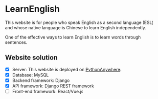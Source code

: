 # LearnEnglish

This website is for people who speak English as a second language (ESL) and whose native language is Chinese to learn English independently.

One of the effective ways to learn English is to learn words through sentences.


## Website solution

- [x] Server: This website is deployed on [PythonAnywhere](https://www.pythonanywhere.com/).
- [x] Database: MySQL
- [x] Backend framework: Django
- [x] API framework: Django REST framework
- [ ] Front-end framework: React/Vue.js
